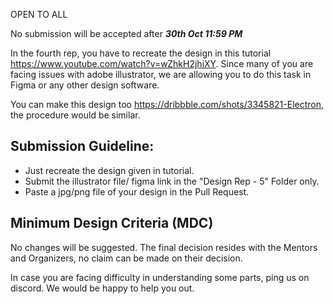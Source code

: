 OPEN TO ALL

No submission will be accepted after ***30th Oct 11:59 PM***

In the fourth rep, you have to recreate the design in this tutorial https://www.youtube.com/watch?v=wZhkH2jhiXY. Since many of you are facing issues with adobe illustrator, we are allowing you to do this task in Figma or any other design software.

You can make this design too https://dribbble.com/shots/3345821-Electron, the procedure would be similar.


## **Submission Guideline:**

- Just recreate the design given in tutorial.
- Submit the illustrator file/ figma link in the "Design Rep - 5" Folder only.
- Paste a jpg/png file of your design in the Pull Request.

## **Minimum Design Criteria (MDC)**

No changes will be suggested. The final decision resides with the Mentors and Organizers, no claim can be made on their decision. 

In case you are facing difficulty in understanding some parts, ping us on discord. We would be happy to help you out.